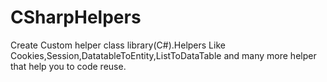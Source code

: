 # CSharpHelpers
Create Custom helper class library(C#).Helpers Like Cookies,Session,DatatableToEntity,ListToDataTable and many more helper that help you to code reuse.
